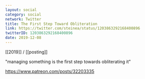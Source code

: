 ```yaml
---
layout: social
category: social
network: Twitter
title: The First Step Toward Obliteration
link: https://twitter.com/steinea/status/1203863292168400896
twitterID: 1203863292168400896
date: 2019-12-08
---
```


[[2019]] / [[posting]]

"managing something is the first step towards obliterating it"

<https://www.patreon.com/posts/32203335>
